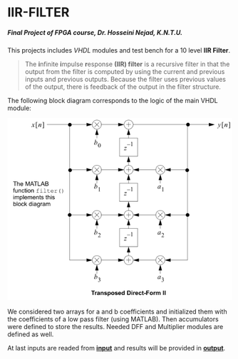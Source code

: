 # IIR-FILTER
##### Final Project of FPGA course, Dr. Hosseini Nejad, K.N.T.U.
This projects includes *VHDL* modules and test bench for a 10 level __IIR Filter__.
> The **i**nfinite **i**mpulse **r**esponse __(IIR) filter__ is a recursive filter in that the output from the filter is computed by using the current and previous inputs and previous outputs. Because the filter uses previous values of the output, there is feedback of the output in the filter structure.

The following block diagram corresponds to the logic of the main VHDL module:

![IIR filter block diagram](sources/iir-diagram.png "IIR Filter")

We considered two arrays for a and b coefficients and initialized them with the coefficients of a low pass filter (using MATLAB). Then accumulators were defined to store the results. Needed DFF and Multiplier modules are defined as well.

At last inputs are readed from [**input**](input.txt) and results will be provided in [**output**](output.txt).
